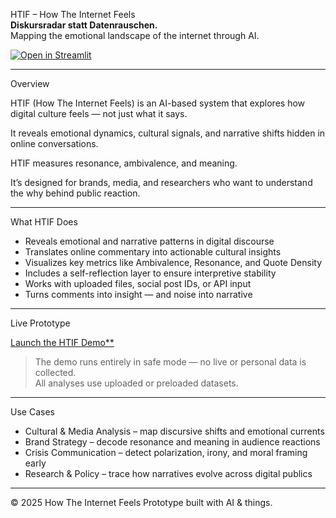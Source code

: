 HTIF – How The Internet Feels  
**Diskursradar statt Datenrauschen.**  
Mapping the emotional landscape of the internet through AI.

[![Open in Streamlit](https://static.streamlit.io/badges/streamlit_badge_black_white.svg)](https://htif-demo.streamlit.app)

---

Overview

HTIF (How The Internet Feels) is an AI-based system that explores how digital culture feels — not just what it says.  

It reveals emotional dynamics, cultural signals, and narrative shifts hidden in online conversations.

HTIF measures resonance, ambivalence, and meaning.  

It’s designed for brands, media, and researchers who want to understand the why behind public reaction.

---

What HTIF Does

- Reveals emotional and narrative patterns in digital discourse  
- Translates online commentary into actionable cultural insights  
- Visualizes key metrics like Ambivalence, Resonance, and Quote Density  
- Includes a self-reflection layer to ensure interpretive stability  
- Works with uploaded files, social post IDs, or API input  
- Turns comments into insight — and noise into narrative  

---

Live Prototype

[Launch the HTIF Demo**](https://htif-demo.streamlit.app)

> The demo runs entirely in safe mode — no live or personal data is collected.  
> All analyses use uploaded or preloaded datasets.

---

Use Cases

- Cultural & Media Analysis – map discursive shifts and emotional currents  
- Brand Strategy – decode resonance and meaning in audience reactions  
- Crisis Communication – detect polarization, irony, and moral framing early  
- Research & Policy – trace how narratives evolve across digital publics  

---

© 2025 How The Internet Feels 
Prototype built with AI & things.
